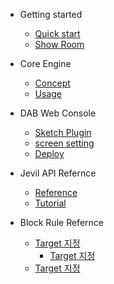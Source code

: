 - Getting started

  - [Quick start](quickstart.md)
  - [Show Room](more-pages.md)

- Core Engine
  - [Concept](configuration.md)
  - [Usage](configuration.md)

- DAB Web Console

  - [Sketch Plugin](configuration.md)
  - [screen setting](themes.md)
  - [Deploy](emoji.md)

- Jevil API Refernce

  - [Reference](deploy.md)
  - [Tutorial](helpers.md)

- Block Rule Refernce

  - [Target 지정](target.md)
    - [Target 지정](target.md)
  - [Target 지정](target.md)

